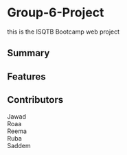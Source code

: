 # Group-6-Project

this is the ISQTB Bootcamp web project 

## Summary

## Features

## Contributors
Jawad  
Roaa  
Reema  
Ruba  
Saddem  
